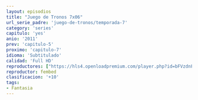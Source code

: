 ```yaml
---
layout: episodios
title: "Juego de Tronos 7x06"
url_serie_padre: 'juego-de-tronos/temporada-7'
category: 'series'
capitulo: 'yes'
anio: '2011'
prev: 'capitulo-5'
proximo: 'capitulo-7'
idioma: 'Subtitulado'
calidad: 'Full HD'
reproductores: ["https://hls4.openloadpremium.com/player.php?id=bFVzdnFtbTRVZFI2TjFYc0dKMkJ6amJTNVdnU25VRE1WSDViSERnQkJVV0dicXZSVXRrRHF2czRDL2Z5ZkFNL0cycG45ejVQU2wzRVp5UERFZk1UZ2c9PQ&sub=https://sub.cuevana2.io/vtt-sub/sub7/Game.Of.Thrones.S07E06.vtt"]
reproductor: fembed
clasificacion: '+10'
tags:
- Fantasia
---
```












